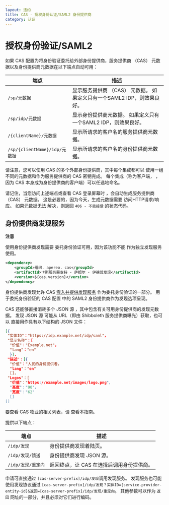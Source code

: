 ```yaml
---
layout: 违约
title: CAS - 授权身份认证/SAML2 身份提供商
category: 认证
---
```


# 授权身份验证/SAML2

如果 CAS 配置为将身份验证委托给外部身份提供商，服务提供商 （CAS） 元数据以及身份提供商元数据在以下端点自动可用：

| 端点                         | 描述                                          |
| -------------------------- | ------------------------------------------- |
| `/sp/元数据`                  | 显示服务提供商 （CAS） 元数据。 如果定义只有一个SAML2 IDP，则效果良好。 |
| `/sp/idp/元数据`              | 显示身份提供商元数据。 如果定义只有一个SAML2 IDP，则效果良好。        |
| `/{clientName}/元数据`        | 显示所请求的客户名的服务提供商元数据。                         |
| `/sp/{clientName}/idp/元数据` | 显示所请求的客户名的身份提供商元数据。                         |

请注意，您可以使用 CAS 的多个外部身份提供商，其中每个集成都可以 使用一组不同的元数据和作为服务提供商的 CAS 密钥完成。 每个集成（称为客户端， ，因为 CAS 本身成为身份提供商的客户端）可以任选地命名。

请记住，当您访问上述端点或查看 CAS 登录屏幕时 ，会自动生成服务提供商 （CAS） 元数据。 这是必要的，因为今天，生成元数据需要 访问HTTP请求/响应。 如果元数据无法 解决，则返回 `406 - 不能接受` 的状态代码。

## 身份提供商发现服务

<div class="alert alert-info"><strong>注意</strong><p>使用身份提供商发现需要 
委托身份验证可用，因为该功能不能
作为独立发现服务使用。</p></div>

```xml
<dependency>
    <groupId>组织. apereo. cas</groupId>
    <artifactId>卡斯服务器支持 - 萨姆尔 - 伊德普发现</artifactId>
    <version>${cas.version}</version>
</dependency>
```

身份提供商发现允许 CAS [嵌入并提供发现服务](https://wiki.shibboleth.net/confluence/display/EDS10/Embedded+Discovery+Service) 作为委托身份验证的一部分。 用于委托身份验证的 CAS 配置 中的 SAML2 身份提供商作为发现选项呈现。

CAS 还能够直接消耗多个 JSON 源 ，其中包含有关可用身份提供商的发现元数据。 发现 JSON 源 可能从 URL（即由 Shibboleth 服务提供商曝光）获取，也可以 直接用作具有以下结构的 JSON 文件：

```json
[{
 "实体ID"："https://idp.example.net/idp/saml"，
 "显示名称"：[
  "价值"："Example.net"，
  "lang"："en"
  }]，
 "描述"：[{
  "价值"："人民的身份提供者，
  "lang"："en"
  []，
 "Logos"：[
  "价值"："https://example.net/images/logo.png"，
  "高度"："90"，
  "宽度"："62"
  []
[]
```

要查看 CAS 物业的相关列表，请 [](../configuration/Configuration-Properties.html#saml2-identity-provider-discovery)查看本指南。

提供以下端点：

| 端点            | 描述                      |
| ------------- | ----------------------- |
| `/idp/发现`     | 身份提供商发现着陆页。             |
| `/idp/发现/馈送`  | 身份提供商发现 JSON 源。         |
| `/idp/发现/重定向` | 返回终点，让 CAS 在选择后调用身份提供商。 |

申请可直接通过 `[cas-server-prefix]/idp/发现`调用发现服务。 发现服务也可能 使用发现协议通过 `[cas-server-prefix]/idp/发现？实体ID=[service-provider-entity-id]&返回=[cas-server-prefix]/idp/发现/重定向`。 其他参数可以作为 `返回` 网址的一部分，并且必须对它们进行编码。
